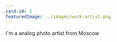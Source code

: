 ```yaml
---
card-id: 1
featuredImage: ../images/work-artist.png
---
```


I'm a analog <span>photo</span> artist from Moscow
